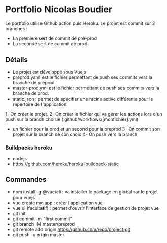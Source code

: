 # Portfolio Nicolas Boudier

Le portfolio utilise Github action puis Heroku.
Le projet est commit sur 2 branches :
  - La première sert de commit de pré-prod
  - La seconde sert de commit de prod

## Détails

  - Le projet est développé sous Vuejs.
  - preprod.yaml est le fichier permettant de push ses commits vers la branche de préprod.
  - master-prod.yml est le fichier permettant de push ses commits vers la branche de prod.
  - static.json : permet de spécifier une racine active différente pour le répertoire de l'application
  
1- On créer le projet.
2- On créer le fichier qui va gérer les actions lors d'un push sur la branch choisie (.github/workflows/[monfichier].yml)
  - un fichier pour la prod et un second pour la preprod
3- On commit son projet sur la branch de son choix
4- On push vers la branch
  
### Buildpacks heroku

  - nodejs
  - https://github.com/heroku/heroku-buildpack-static

## Commandes

  - npm install -g @vue/cli : va installer le package en global sur le projet pour vuejs
  - vue create my-app : créer l'application vue
  - vue ui (facultatif) : permet d'ouvrir l'interface de gestion de projet vue
  - git init
  - git commit -m "first commit"
  - git branch -M master/preprod
  - git remote add origin https://github.com/repo/project.git
  - git push -u origin master
